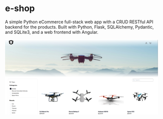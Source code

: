 # e-shop
A simple Python eCommerce full-stack web app with a CRUD RESTful API backend for the products. Built with Python, Flask, SQLAlchemy, Pydantic, and SQLite3, and a web frontend with Angular.

![frontend homepage screenshot](images/web-screenshot.png)
